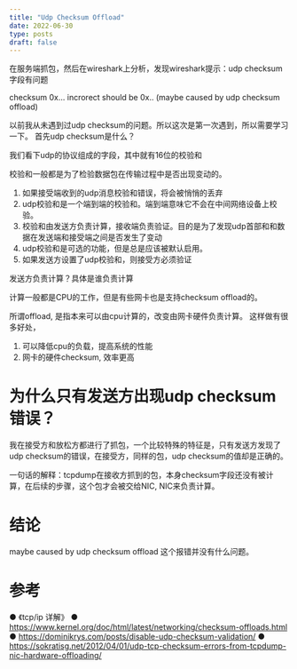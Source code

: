 ```yaml
---
title: "Udp Checksum Offload"
date: 2022-06-30
type: posts
draft: false
---
```


在服务端抓包，然后在wireshark上分析，发现wireshark提示：udp checksum字段有问题

checksum 0x... incrorect should be 0x.. (maybe caused by udp checksum offload)

以前我从未遇到过udp checksum的问题。所以这次是第一次遇到，所以需要学习一下。
首先udp checksum是什么？

我们看下udp的协议组成的字段，其中就有16位的校验和


校验和一般都是为了检验数据包在传输过程中是否出现变动的。

1. 如果接受端收到的udp消息校验和错误，将会被悄悄的丢弃
2. udp校验和是一个端到端的校验和。端到端意味它不会在中间网络设备上校验。
3. 校验和由发送方负责计算，接收端负责验证。目的是为了发现udp首部和和数据在发送端和接受端之间是否发生了变动
4. udp校验和是可选的功能，但是总是应该被默认启用。
5. 如果发送方设置了udp校验和，则接受方必须验证

发送方负责计算？具体是谁负责计算

计算一般都是CPU的工作，但是有些网卡也是支持checksum offload的。

所谓offload, 是指本来可以由cpu计算的，改变由网卡硬件负责计算。
这样做有很多好处，

1.  可以降低cpu的负载，提高系统的性能
2. 网卡的硬件checksum, 效率更高


# 为什么只有发送方出现udp checksum 错误？

我在接受方和放松方都进行了抓包，一个比较特殊的特征是，只有发送方发现了udp checksum的错误，在接受方，同样的包，udp checksum的值却是正确的。

一句话的解释：tcpdump在接收方抓到的包，本身checksum字段还没有被计算，在后续的步骤，这个包才会被交给NIC, NIC来负责计算。


# 结论
maybe caused by udp checksum offload 这个报错并没有什么问题。

# 参考
● 《tcp/ip 详解》
● https://www.kernel.org/doc/html/latest/networking/checksum-offloads.html
● https://dominikrys.com/posts/disable-udp-checksum-validation/
● https://sokratisg.net/2012/04/01/udp-tcp-checksum-errors-from-tcpdump-nic-hardware-offloading/


